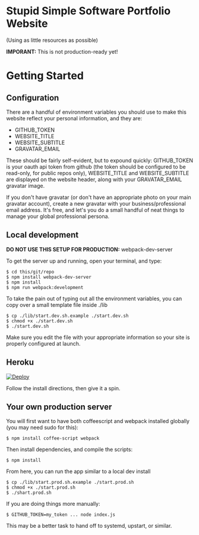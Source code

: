 # Stupid Simple Software Portfolio Website

(Using as little resources as possible)

**IMPORANT:** This is not production-ready yet!

# Getting Started

## Configuration

There are a handful of environment variables you should use to make this website reflect your personal information, and they are:

  * GITHUB_TOKEN
  * WEBSITE_TITLE
  * WEBSITE_SUBTITLE
  * GRAVATAR_EMAIL

These should be fairly self-evident, but to expound quickly:
GITHUB_TOKEN is your oauth api token from github (the token should be configured to be read-only, for public repos only),
WEBSITE_TITLE and WEBSITE_SUBTITLE are displayed on the website header, along with your GRAVATAR_EMAIL gravatar image.

If you don't have gravatar (or don't have an appropriate photo on your main gravatar account), create a new gravatar with your business/professional email address.  It's free, and let's you do a small handful of neat things to manage your global professional persona.

## Local development

**DO NOT USE THIS SETUP FOR PRODUCTION:** webpack-dev-server

To get the server up and running, open your terminal, and type:

    $ cd this/git/repo
    $ npm install webpack-dev-server
    $ npm install
    $ npm run webpack:development

To take the pain out of typing out all the environment variables, you can copy over a small template file inside ./lib

    $ cp ./lib/start.dev.sh.example ./start.dev.sh
    $ chmod +x ./start.dev.sh
    $ ./start.dev.sh

Make sure you edit the file with your appropriate information so your site is properly configured at launch.

## Heroku

[![Deploy](https://www.herokucdn.com/deploy/button.png)](https://heroku.com/deploy)

Follow the install directions, then give it a spin.

## Your own production server

You will first want to have both coffeescript and webpack installed globally (you may need sudo for this):

    $ npm install coffee-script webpack

Then install dependencies, and compile the scripts:

    $ npm install

From here, you can run the app similar to a local dev install

    $ cp ./lib/start.prod.sh.example ./start.prod.sh
    $ chmod +x ./start.prod.sh
    $ ./shart.prod.sh

If you are doing things more manually:

    $ GITHUB_TOKEN=my_token ... node index.js

This may be a better task to hand off to systemd, upstart, or similar.


